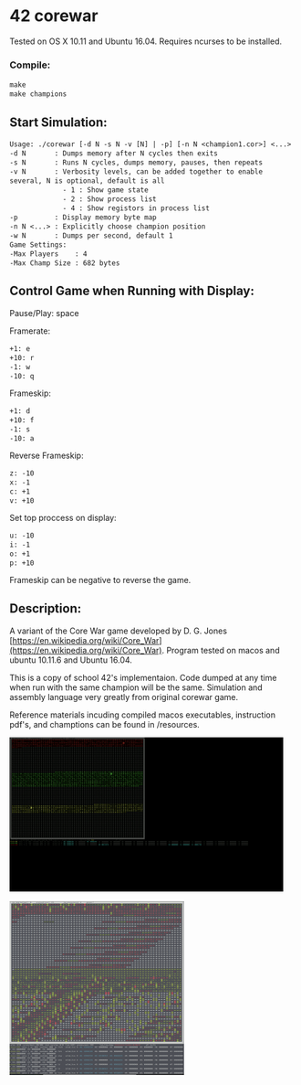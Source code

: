# 42 corewar

Tested on OS X 10.11 and Ubuntu 16.04. Requires ncurses to be installed.

### Compile:

```
make
make champions
```

## Start Simulation:

```
Usage: ./corewar [-d N -s N -v [N] | -p] [-n N <champion1.cor>] <...>
-d N       : Dumps memory after N cycles then exits
-s N       : Runs N cycles, dumps memory, pauses, then repeats
-v N       : Verbosity levels, can be added together to enable several, N is optional, default is all
             - 1 : Show game state
             - 2 : Show process list
             - 4 : Show registors in process list
-p         : Display memory byte map
-n N <...> : Explicitly choose champion position
-w N       : Dumps per second, default 1
Game Settings:
-Max Players    : 4
-Max Champ Size : 682 bytes
```

## Control Game when Running with Display:

Pause/Play: space

Framerate:

	+1: e
	+10: r
	-1: w
	-10: q

Frameskip:

	+1: d
	+10: f
	-1: s
	-10: a

Reverse Frameskip:
    
	z: -10
	x: -1
	c: +1
	v: +10

Set top proccess on display:

	u: -10
	i: -1
	o: +1
	p: +10

Frameskip can be negative to reverse the game.

## Description:

A variant of the Core War game developed by D. G. Jones [https://en.wikipedia.org/wiki/Core_War](https://en.wikipedia.org/wiki/Core_War). Program tested on macos and ubuntu 10.11.6 and Ubuntu 16.04.

This is a copy of school 42's implementaion. Code dumped at any time when run with the same champion will be the same. Simulation and assembly language very greatly from original corewar game.

Reference materials incuding compiled macos executables, instruction pdf's, and champtions can be found in /resources.

![screenshot](/resources/screenshots/corewar1.gif)

![screenshot](/resources/screenshots/2.png)

